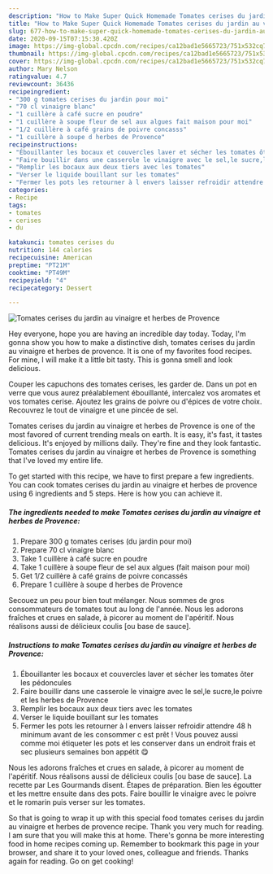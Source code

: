 ```yaml
---
description: "How to Make Super Quick Homemade Tomates cerises du jardin au vinaigre et herbes de Provence"
title: "How to Make Super Quick Homemade Tomates cerises du jardin au vinaigre et herbes de Provence"
slug: 677-how-to-make-super-quick-homemade-tomates-cerises-du-jardin-au-vinaigre-et-herbes-de-provence
date: 2020-09-15T07:15:30.420Z
image: https://img-global.cpcdn.com/recipes/ca12bad1e5665723/751x532cq70/tomates-cerises-du-jardin-au-vinaigre-et-herbes-de-provence-photo-principale-de-la-recette.jpg
thumbnail: https://img-global.cpcdn.com/recipes/ca12bad1e5665723/751x532cq70/tomates-cerises-du-jardin-au-vinaigre-et-herbes-de-provence-photo-principale-de-la-recette.jpg
cover: https://img-global.cpcdn.com/recipes/ca12bad1e5665723/751x532cq70/tomates-cerises-du-jardin-au-vinaigre-et-herbes-de-provence-photo-principale-de-la-recette.jpg
author: Mary Nelson
ratingvalue: 4.7
reviewcount: 36436
recipeingredient:
- "300 g tomates cerises du jardin pour moi"
- "70 cl vinaigre blanc"
- "1 cuillère à café sucre en poudre"
- "1 cuillère à soupe fleur de sel aux algues fait maison pour moi"
- "1/2 cuillère à café grains de poivre concasss"
- "1 cuillère à soupe d herbes de Provence"
recipeinstructions:
- "Ébouillanter les bocaux et couvercles laver et sécher les tomates ôter les pédoncules"
- "Faire bouillir dans une casserole le vinaigre avec le sel,le sucre,le poivre et les herbes de Provence"
- "Remplir les bocaux aux deux tiers avec les tomates"
- "Verser le liquide bouillant sur les tomates"
- "Fermer les pots les retourner à l envers laisser refroidir attendre 48 h minimum avant de les consommer c est prêt ! Vous pouvez aussi comme moi étiqueter les pots et les conserver dans un endroit frais et sec plusieurs semaines bon appétit 😋"
categories:
- Recipe
tags:
- tomates
- cerises
- du

katakunci: tomates cerises du 
nutrition: 144 calories
recipecuisine: American
preptime: "PT21M"
cooktime: "PT49M"
recipeyield: "4"
recipecategory: Dessert

---
```



![Tomates cerises du jardin au vinaigre et herbes de Provence](https://img-global.cpcdn.com/recipes/ca12bad1e5665723/751x532cq70/tomates-cerises-du-jardin-au-vinaigre-et-herbes-de-provence-photo-principale-de-la-recette.jpg)

Hey everyone, hope you are having an incredible day today. Today, I'm gonna show you how to make a distinctive dish, tomates cerises du jardin au vinaigre et herbes de provence. It is one of my favorites food recipes. For mine, I will make it a little bit tasty. This is gonna smell and look delicious.

Couper les capuchons des tomates cerises, les garder de. Dans un pot en verre que vous aurez préalablement ébouillanté, intercalez vos aromates et vos tomates cerise. Ajoutez les grains de poivre ou d&#39;épices de votre choix. Recouvrez le tout de vinaigre et une pincée de sel.

Tomates cerises du jardin au vinaigre et herbes de Provence is one of the most favored of current trending meals on earth. It is easy, it's fast, it tastes delicious. It's enjoyed by millions daily. They're fine and they look fantastic. Tomates cerises du jardin au vinaigre et herbes de Provence is something that I've loved my entire life.


To get started with this recipe, we have to first prepare a few ingredients. You can cook tomates cerises du jardin au vinaigre et herbes de provence using 6 ingredients and 5 steps. Here is how you can achieve it.

<!--inarticleads1-->

##### The ingredients needed to make Tomates cerises du jardin au vinaigre et herbes de Provence:

1. Prepare 300 g tomates cerises (du jardin pour moi)
1. Prepare 70 cl vinaigre blanc
1. Take 1 cuillère à café sucre en poudre
1. Take 1 cuillère à soupe fleur de sel aux algues (fait maison pour moi)
1. Get 1/2 cuillère à café grains de poivre concassés
1. Prepare 1 cuillère à soupe d herbes de Provence


Secouez un peu pour bien tout mélanger. Nous sommes de gros consommateurs de tomates tout au long de l&#39;année. Nous les adorons fraîches et crues en salade, à picorer au moment de l&#39;apéritif. Nous réalisons aussi de délicieux coulis [ou base de sauce]. 

<!--inarticleads2-->

##### Instructions to make Tomates cerises du jardin au vinaigre et herbes de Provence:

1. Ébouillanter les bocaux et couvercles laver et sécher les tomates ôter les pédoncules
1. Faire bouillir dans une casserole le vinaigre avec le sel,le sucre,le poivre et les herbes de Provence
1. Remplir les bocaux aux deux tiers avec les tomates
1. Verser le liquide bouillant sur les tomates
1. Fermer les pots les retourner à l envers laisser refroidir attendre 48 h minimum avant de les consommer c est prêt ! Vous pouvez aussi comme moi étiqueter les pots et les conserver dans un endroit frais et sec plusieurs semaines bon appétit 😋


Nous les adorons fraîches et crues en salade, à picorer au moment de l&#39;apéritif. Nous réalisons aussi de délicieux coulis [ou base de sauce]. La recette par Les Gourmands disent. Étapes de préparation. Bien les égoutter et les mettre ensuite dans des pots. Faire bouillir le vinaigre avec le poivre et le romarin puis verser sur les tomates. 

So that is going to wrap it up with this special food tomates cerises du jardin au vinaigre et herbes de provence recipe. Thank you very much for reading. I am sure that you will make this at home. There's gonna be more interesting food in home recipes coming up. Remember to bookmark this page in your browser, and share it to your loved ones, colleague and friends. Thanks again for reading. Go on get cooking!
